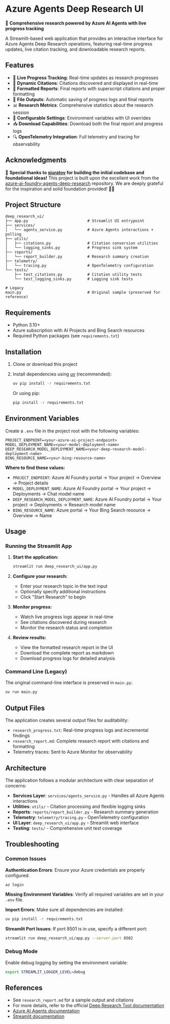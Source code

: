 # Azure Agents Deep Research UI

🔬 **Comprehensive research powered by Azure AI Agents with live progress tracking**

A Streamlit-based web application that provides an interactive interface for Azure Agents Deep Research operations, featuring real-time progress updates, live citation tracking, and downloadable research reports.

## Features

- 🚀 **Live Progress Tracking**: Real-time updates as research progresses
- 📖 **Dynamic Citations**: Citations discovered and displayed in real-time
- 📄 **Formatted Reports**: Final reports with superscript citations and proper formatting
- 💾 **File Outputs**: Automatic saving of progress logs and final reports
- 📊 **Research Metrics**: Comprehensive statistics about the research session
- 🔧 **Configurable Settings**: Environment variables with UI overrides
- 📥 **Download Capabilities**: Download both the final report and progress logs
- 🔍 **OpenTelemetry Integration**: Full telemetry and tracing for observability

## Acknowledgments

💖 **Special thanks to [sjuratov](https://github.com/sjuratov) for building the initial codebase and foundational ideas!** This project is built upon the excellent work from the [azure-ai-foundry-agents-deep-research](https://github.com/sjuratov/azure-ai-foundry-agents-deep-research) repository. We are deeply grateful for the inspiration and solid foundation provided! 🙏✨

## Project Structure

```
deep_research_ui/
├── app.py                          # Streamlit UI entrypoint
├── services/
│   └── agents_service.py           # Azure Agents interactions + polling
├── utils/
│   ├── citations.py                # Citation conversion utilities
│   └── logging_sinks.py            # Progress sink system
├── reports/
│   └── report_builder.py           # Research summary creation
├── telemetry/
│   └── tracing.py                  # OpenTelemetry configuration
└── tests/
    ├── test_citations.py           # Citation utility tests
    └── test_logging_sinks.py       # Logging sink tests

# Legacy
main.py                             # Original sample (preserved for reference)
```

## Requirements

- Python 3.10+
- Azure subscription with AI Projects and Bing Search resources
- Required Python packages (see `requirements.txt`)

## Installation

1. Clone or download this project
2. Install dependencies using [uv](https://github.com/astral-sh/uv) (recommended):
   ```bash
   uv pip install -r requirements.txt
   ```
   
   Or using pip:
   ```bash
   pip install -r requirements.txt
   ```

## Environment Variables

Create a `.env` file in the project root with the following variables:

```env
PROJECT_ENDPOINT=<your-azure-ai-project-endpoint>
MODEL_DEPLOYMENT_NAME=<your-model-deployment-name>
DEEP_RESEARCH_MODEL_DEPLOYMENT_NAME=<your-deep-research-model-deployment-name>
BING_RESOURCE_NAME=<your-bing-resource-name>
```

**Where to find these values:**

- `PROJECT_ENDPOINT`: Azure AI Foundry portal → Your project → Overview → Project details
- `MODEL_DEPLOYMENT_NAME`: Azure AI Foundry portal → Your project → Deployments → Chat model name
- `DEEP_RESEARCH_MODEL_DEPLOYMENT_NAME`: Azure AI Foundry portal → Your project → Deployments → Research model name
- `BING_RESOURCE_NAME`: Azure portal → Your Bing Search resource → Overview → Name

## Usage

### Running the Streamlit App

1. **Start the application:**
   ```bash
   streamlit run deep_research_ui/app.py
   ```

2. **Configure your research:**
   - Enter your research topic in the text input
   - Optionally specify additional instructions
   - Click "Start Research" to begin

3. **Monitor progress:**
   - Watch live progress logs appear in real-time
   - See citations discovered during research
   - Monitor the research status and completion

4. **Review results:**
   - View the formatted research report in the UI
   - Download the complete report as markdown
   - Download progress logs for detailed analysis

### Command Line (Legacy)

The original command-line interface is preserved in `main.py`:
```bash
uv run main.py
```

## Output Files

The application creates several output files for auditability:

- `research_progress.txt`: Real-time progress logs and incremental findings
- `research_report.md`: Complete research report with citations and formatting
- Telemetry traces: Sent to Azure Monitor for observability

## Architecture

The application follows a modular architecture with clear separation of concerns:

- **Services Layer**: `services/agents_service.py` - Handles all Azure Agents interactions
- **Utilities**: `utils/` - Citation processing and flexible logging sinks
- **Reports**: `reports/report_builder.py` - Research summary generation
- **Telemetry**: `telemetry/tracing.py` - OpenTelemetry configuration
- **UI Layer**: `deep_research_ui/app.py` - Streamlit web interface
- **Testing**: `tests/` - Comprehensive unit test coverage

## Troubleshooting

### Common Issues

**Authentication Errors**: Ensure your Azure credentials are properly configured:
```bash
az login
```

**Missing Environment Variables**: Verify all required variables are set in your `.env` file.

**Import Errors**: Make sure all dependencies are installed:
```bash
uv pip install -r requirements.txt
```

**Streamlit Port Issues**: If port 8501 is in use, specify a different port:
```bash
streamlit run deep_research_ui/app.py --server.port 8502
```

### Debug Mode

Enable debug logging by setting the environment variable:
```bash
export STREAMLIT_LOGGER_LEVEL=debug
```

## References

- See `research_report.md` for a sample output and citations
- For more details, refer to the official [Deep Research Tool documentation](https://aka.ms/agents-deep-research)
- [Azure AI Agents documentation](https://docs.microsoft.com/azure/ai-services/agents/)
- [Streamlit documentation](https://docs.streamlit.io/)
